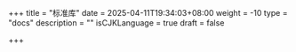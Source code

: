 +++
title = "标准库"
date = 2025-04-11T19:34:03+08:00
weight = -10
type = "docs"
description = ""
isCJKLanguage = true
draft = false

+++

